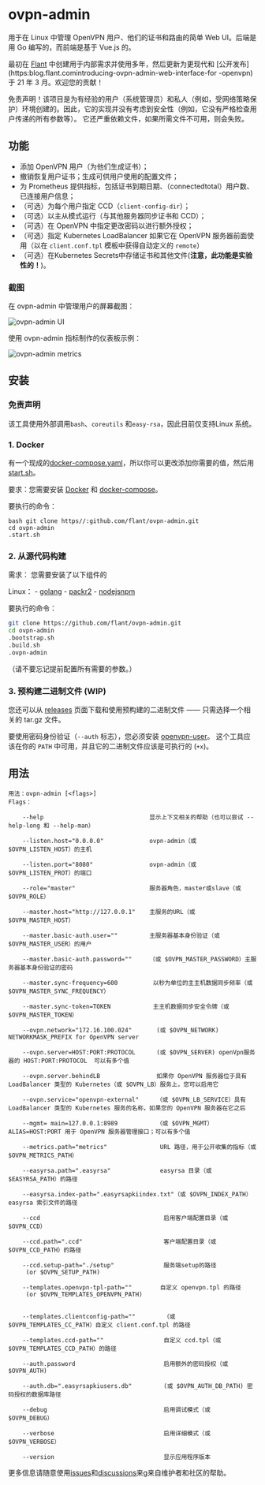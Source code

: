 # ovpn-admin 

用于在 Linux 中管理 OpenVPN 用户、他们的证书和路由的简单 Web UI。后端是用 Go 编写的，而前端是基于 Vue.js 的。

最初在 [Flant](https:flant.com) 中创建用于内部需求并使用多年，然后更新为更现代和 [公开发布](https:blog.flant.comintroducing-ovpn-admin-web-interface-for -openvpn) 于 21 年 3 月。欢迎您的贡献！

免责声明！该项目是为有经验的用户（系统管理员）和私人（例如，受网络策略保护）环境创建的。因此，它的实现并没有考虑到安全性（例如，它没有严格检查用户传递的所有参数等）。 它还严重依赖文件，如果所需文件不可用，则会失败。

## 功能
- 添加 OpenVPN 用户（为他们生成证书）；
- 撤销恢复用户证书；生成可供用户使用的配置文件；
- 为 Prometheus 提供指标，包括证书到期日期、（connectedtotal）用户数、已连接用户信息； 
- （可选）为每个用户指定 CCD（`client-config-dir`）； 
- （可选）以主从模式运行（与其他服务器同步证书和 CCD）； 
- （可选）在 OpenVPN 中指定更改密码以进行额外授权； 
- （可选）指定 Kubernetes LoadBalancer 如果它在 OpenVPN 服务器前面使用（以在 `client.conf.tpl` 模板中获得自动定义的 `remote`）
- （可选）在Kubernetes Secrets中存储证书和其他文件(**注意，此功能是实验性的！**)。

### 截图
在 ovpn-admin 中管理用户的屏幕截图：

![ovpn-admin UI](img/ovpn-admin-users.png) 

使用 ovpn-admin 指标制作的仪表板示例：

![ovpn-admin metrics](img/ovpn-admin-metrics.png) 

## 安装
### 免责声明 
该工具使用外部调用`bash`、`coreutils` 和`easy-rsa`，因此目前仅支持Linux 系统。

### 1. Docker 

有一个现成的[docker-compose.yaml](https:github.comflantovpn-adminblobmasterdocker-compose.yaml)，所以你可以更改添加你需要的值，然后用[start.sh]( https:github.comflantovpn-adminblobmasterstart.sh)。

要求：您需要安装 [Docker](https:docs.docker.comget-docker) 和 [docker-compose](https:docs.docker.comcomposeinstall)。

要执行的命令：
```
bash git clone https//:github.com/flant/ovpn-admin.git 
cd ovpn-admin 
.start.sh 

``` 
### 2. 从源代码构建
   需求： 您需要安装了以下组件的 
   
Linux： - [golang](https:golang.orgdocinstall) - [packr2](https:github.comgobuffalopackrinstallation) - [nodejsnpm](https:nodejs.orgendownloadpackage-manager) 

要执行的命令：
```bash 
git clone https://github.com/flant/ovpn-admin.git 
cd ovpn-admin 
.bootstrap.sh 
.build.sh 
.ovpn-admin 
``` 
（请不要忘记提前配置所有需要的参数。） 
### 3. 预构建二进制文件 (WIP)

您还可以从 [releases](https://github.com/flant/ovpn-admin/releases) 页面下载和使用预构建的二进制文件 —— 只需选择一个相关的 tar.gz 文件。

要使用密码身份验证（`--auth` 标志），您必须安装 [openvpn-user](https:github.compashcovichopenvpn-userreleases)。
这个工具应该在你的 `PATH` 中可用，并且它的二进制文件应该是可执行的 (`+x`)。

## 用法 

``` 
用法：ovpn-admin [<flags>] 
Flags：

    --help                              显示上下文相关的帮助（也可以尝试 --help-long 和 --help-man）
    
    --listen.host="0.0.0.0"             ovpn-admin（或 $OVPN_LISTEN_HOST）的主机 
    
    --listen.port="8080"                ovpn-admin（或 $OVPN_LISTEN_PROT）的端口 
    
    --role="master"                     服务器角色，master或slave（或 $OVPN_ROLE） 
    
    --master.host="http://127.0.0.1"    主服务的URL（或 $OVPN_MASTER_HOST）
    
    --master.basic-auth.user=""         主服务器基本身份验证（或 $OVPN_MASTER_USER）的用户 
    
    --master.basic-auth.password=""     （或 $OVPN_MASTER_PASSWORD）主服务器基本身份验证的密码 
    
    --master.sync-frequency=600          以秒为单位的主主机数据同步频率（或 $OVPN_MASTER_SYNC_FREQUENCY） 
    
    --master.sync-token=TOKEN            主主机数据同步安全令牌（或 $OVPN_MASTER_TOKEN） 
    
    --ovpn.network="172.16.100.024"       (或 $OVPN_NETWORK) NETWORKMASK_PREFIX for OpenVPN server 
    
    --ovpn.server=HOST:PORT:PROTOCOL      (或 $OVPN_SERVER) openVpn服务器的 HOST:PORT:PROTOCOL  可以有多个值 
    
    --ovpn.server.behindLB                如果你 OpenVPN 服务器位于具有 LoadBalancer 类型的 Kubernetes（或 $OVPN_LB）服务上，您可以启用它
    
    --ovpn.service="openvpn-external"     （或 $OVPN_LB_SERVICE）具有 LoadBalancer 类型的 Kubernetes 服务的名称，如果您的 OpenVPN 服务器在它之后
    
    --mgmt= main=127.0.0.1:8989           （或 $OVPN_MGMT） ALIAS=HOST:PORT 用于 OpenVPN 服务器管理接口；可以有多个值
     
    --metrics.path="metrics"               URL 路径，用于公开收集的指标（或 $OVPN_METRICS_PATH） 
    
    --easyrsa.path=".easyrsa"              easyrsa 目录（或 $EASYRSA_PATH）的路径 
    
    --easyrsa.index-path=".easyrsapkiindex.txt"（或 $OVPN_INDEX_PATH）easyrsa 索引文件的路径 
    
    --ccd                                   启用客户端配置目录（或 $OVPN_CCD） 
    
    --ccd.path=".ccd"                       客户端配置目录（或 $OVPN_CCD_PATH）的路径 
      
    --ccd.setup-path="./setup"              服务端setup的路径
     (or $OVPN_SETUP_PATH)

    --templates.openvpn-tpl-path=""        自定义 openvpn.tpl 的路径
     (or $OVPN_TEMPLATES_OPENVPN_PATH)
  
    
    --templates.clientconfig-path=""        （或 $OVPN_TEMPLATES_CC_PATH）自定义 client.conf.tpl 的路径 
    
    --templates.ccd-path=""                 自定义 ccd.tpl（或 $OVPN_TEMPLATES_CCD_PATH）的路径 
    
    --auth.password                         启用额外的密码授权（或 $OVPN_AUTH) 
    
    --auth.db=".easyrsapkiusers.db"         (或 $OVPN_AUTH_DB_PATH) 密码授权的数据库路径 
    
    --debug                                 启用调试模式（或 $OVPN_DEBUG） 
    
    --verbose                               启用详细模式（或 $OVPN_VERBOSE） 
    
    --version                               显示应用程序版本

``` 

更多信息请随意使用[issues](https:github.comflantovpn-adminissues)和[discussions](https:github.comflantovpn-admindiscussions)来g来自维护者和社区的帮助。
